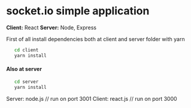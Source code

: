 # socket.io simple application

**Client:** React
**Server:** Node, Express

First of all install dependencies both at client and server folder with yarn

```bash
   cd client
   yarn install
```

#### Also at server

```bash
   cd server
   yarn install
```

Server: node.js // run on port 3001
Client: react.js // run on port 3000

